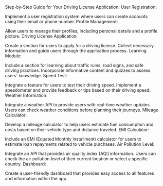 Step-by-Step Guide for Your Driving License Application:
User Registration:

Implement a user registration system where users can create accounts using their email or phone number.
Profile Management:

Allow users to manage their profiles, including personal details and a profile picture.
Driving License Application:

Create a section for users to apply for a driving license. Collect necessary information and guide users through the application process.
Learning Module:

Include a section for learning about traffic rules, road signs, and safe driving practices. Incorporate informative content and quizzes to assess users' knowledge.
Speed Test:

Integrate a feature for users to test their driving speed. Implement a speedometer and provide feedback or tips based on their driving speed.
Weather Information:

Integrate a weather API to provide users with real-time weather updates. Users can check weather conditions before planning their journeys.
Mileage Calculator:

Develop a mileage calculator to help users estimate fuel consumption and costs based on their vehicle type and distance traveled.
EMI Calculator:

Include an EMI (Equated Monthly Installment) calculator for users to estimate loan repayments related to vehicle purchases.
Air Pollution Level:

Integrate an API that provides air quality index (AQI) information. Users can check the air pollution level of their current location or select a specific country.
Dashboard:

Create a user-friendly dashboard that provides easy access to all features and information within the app.
